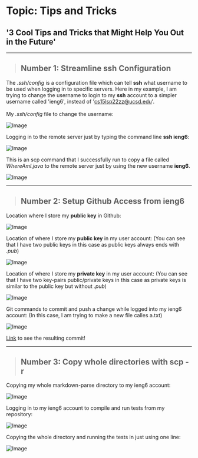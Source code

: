 # Topic: Tips and Tricks
## '3 Cool Tips and Tricks that Might Help You Out in the Future'

---
> ## Number 1:  Streamline ssh Configuration

The *.ssh/config* is a configuration file which can tell **ssh** what username to be used when logging in to specific servers. Here in my example, I am trying to change the username to login to my **ssh** account to a simpler username called 'ieng6', instead of 'cs15lsp22zz@ucsd.edu'.\
\
My *.ssh/config* file to change the username:

![Image](https://user-images.githubusercontent.com/86458122/167041062-35624501-41aa-4096-bcdb-7940c26b4a5e.png)


Logging in to the remote server just by typing the command line **ssh ieng6**:

![Image](https://user-images.githubusercontent.com/86458122/167041067-c8072ef9-507e-44a5-b0dc-d5c8d795a4c0.png)


This is an scp command that I successfully run to copy a file called *WhereAmI.java* to the remote server just by using the new username **ieng6**.

![Image](https://user-images.githubusercontent.com/86458122/167041059-9ac3bbd9-dd3c-44fc-8612-e9263e5ea91c.png)


---

> ## Number 2: Setup Github Access from ieng6

Location where I store my **public key** in Github:

![Image](https://user-images.githubusercontent.com/86458122/167042513-3dda8e3d-06b1-4cf7-82bc-1f560984c406.png)

Location of where I store my **public key** in my user account:
(You can see that I have two public keys in this case as public keys always ends with *.pub*)

![Image](https://user-images.githubusercontent.com/86458122/167042525-15093403-8ff7-4279-b7c9-261c619eae4f.png)

Location of where I store my **private key** in my user account:
(You can see that I have two key-pairs public/private keys in this case as private keys is similar to the public key but without *.pub*)

![Image](https://user-images.githubusercontent.com/86458122/167042576-a1fb920f-ccc6-4ba6-97c6-422f1b5a680d.png)

Git commands to commit and push a change while logged into my ieng6 account:
(In this case, I am trying to make a new file calles a.txt)

![Image](https://user-images.githubusercontent.com/86458122/167042812-9cceb4c0-ac3f-4a7e-9a53-304d5c86cfe0.png)

[Link](https://github.com/aliciadaniellet/SkillDemoOne/commit/36e879ab23fd2fb3fb8cfd4b6b3b2995d22bfd78) to see the resulting commit!

---

> ## Number 3: Copy whole directories with scp -r

Copying my whole markdown-parse directory to my ieng6 account:

![Image](https://user-images.githubusercontent.com/86458122/167042570-1c09dacb-2736-4fea-b6cf-ac12bef643c9.png)


Logging in to my ieng6 account to compile and run tests from my repository:

![Image](https://user-images.githubusercontent.com/86458122/167042807-6438daf9-5e0f-4771-a1ec-43d2dd86af6f.png)


Copying the whole directory and running the tests in just using one line: 

![Image](https://user-images.githubusercontent.com/86458122/167044869-79cd5b70-6bcb-4a76-a1c2-fdc52d0c0eb7.png)
